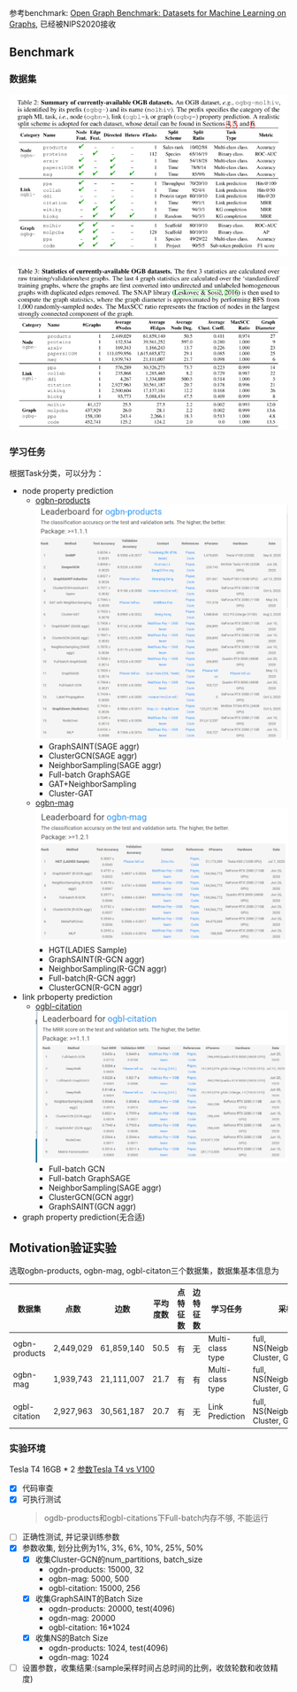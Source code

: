 参考benchmark: [Open Graph Benchmark: Datasets for Machine Learning on Graphs](https://ogb.stanford.edu/docs/home/), 已经被NIPS2020接收

## Benchmark

### 数据集
![](figs/table2.png)

![](figs/table3.png)

### 学习任务

根据Task分类，可以分为：
- node property prediction
    - [ogbn-products](https://ogb.stanford.edu/docs/leader_nodeprop/)
    ![](figs/node-ogbn-products.png)
        - GraphSAINT(SAGE aggr)
        - ClusterGCN(SAGE aggr)
        - NeighborSampling(SAGE aggr)
        - Full-batch GraphSAGE
        - GAT+NeighborSampling
        - Cluster-GAT
    - [ogbn-mag](https://ogb.stanford.edu/docs/leader_nodeprop/)
    ![](figs/node-ogbn-mag.png)
        - HGT(LADIES Sample)
        - GraphSAINT(R-GCN aggr)
        - NeighborSampling(R-GCN aggr)
        - Full-batch(R-GCN aggr)
        - ClusterGCN(R-GCN aggr)
- link prboperty prediction
    - [ogbl-citation](https://ogb.stanford.edu/docs/leader_linkprop/)
    ![](figs/link-ogbl-citation.png)
        - Full-batch GCN
        - Full-batch GraphSAGE
        - NeighborSampling(SAGE aggr)
        - ClusterGCN(GCN aggr)
        - GraphSAINT(GCN aggr)
- graph property prediction(无合适)


## Motivation验证实验

选取ogbn-products, ogbn-mag, ogbl-citaton三个数据集，数据集基本信息为

| 数据集 | 点数 | 边数 | 平均度数 | 点特征数 | 边特征数 | 学习任务 | 采样算法 | 基本模型 |
| --- | --- | --- | --- | --- | --- | --- | --- | -- |
| ogbn-products | 2,449,029 | 61,859,140 | 50.5 | 有 | 无 | Multi-class type | full, NS(NeigborSampling), Cluster, GraphSAINT |SAGE aggr |
| ogbn-mag | 1,939,743 | 21,111,007 | 21.7 | 有 | 有 | Multi-class type | full, NS(NeigborSampling), Cluster, GraphSAINT | RGCN aggr |
| ogbl-citation | 2,927,963 | 30,561,187 | 20.7| 有 | 无 | Link Prediction |  full, NS(NeigborSampling), Cluster, GraphSAINT | GCN aggr(缺NS) |

### 实验环境

Tesla T4 16GB * 2
[参数Tesla T4 vs V100](https://blog.csdn.net/tony_vip/article/details/105658715)

- [x] 代码审查
- [x] 可执行测试
    > ogdb-products和ogbl-citations下Full-batch内存不够, 不能运行
- [ ] 正确性测试, 并记录训练参数
- [x] 参数收集, 划分比例为1%, 3%, 6%, 10%, 25%, 50%
    - [x] 收集Cluster-GCN的num_partitions, batch_size
        - ogdn-products: 15000, 32
        - ogbn-mag: 5000, 500
        - ogbl-citation: 15000, 256
    - [x] 收集GraphSAINT的Batch Size
        - ogdn-products: 20000, test(4096)
        - ogdn-mag: 20000
        - ogbl-citation: 16*1024
    - [x] 收集NS的Batch Size
        - ogdn-products: 1024, test(4096)
        - ogdn-mag: 1024
- [ ] 设置参数，收集结果:(sample采样时间占总时间的比例，收敛轮数和收敛精度)